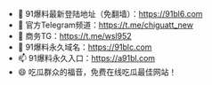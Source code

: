 - 👋 91爆料最新登陆地址（免翻墙）：https://91bl6.com
- 👀 官方Telegram频道：https://t.me/chiguatt_new
- 🌱 商务TG：https://t.me/wsl952
- 💞️ 91爆料永久域名：https://91blc.com
- 📫 91爆料永久入口：https://a91bl.com
- 😄 吃瓜群众的福音，免费在线吃瓜最佳网站！

<!---
91blc/91blc is a ✨ special ✨ repository because its `README.md` (this file) appears on your GitHub profile.
You can click the Preview link to take a look at your changes.
--->
